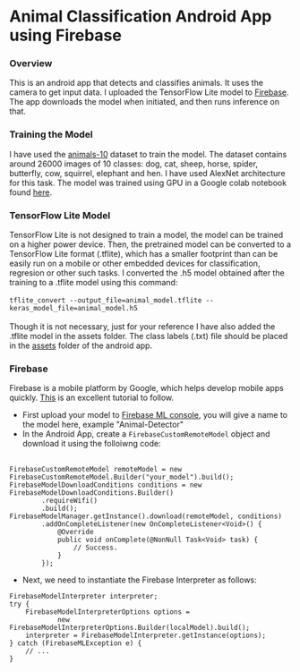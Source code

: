 # Animal Classification Android App using Firebase
### Overview
This is an android app that detects and classifies animals. It uses the camera to get input data. I uploaded the TensorFlow Lite model to [Firebase](https://firebase.google.com/). The app downloads the model when initiated, and then runs inference on that.

### Training the Model
I have used the [animals-10](https://www.kaggle.com/alessiocorrado99/animals10) dataset to train the model. The dataset contains around 26000 images of 10 classes: dog, cat, sheep, horse, spider, butterfly, cow, squirrel, elephant and hen. I have used AlexNet architecture for this task. The model was trained using GPU in a Google colab notebook found [here](https://colab.research.google.com/drive/1A7ygwjQto6N-btHTbAnILP7c4kHFZjKV).

### TensorFlow Lite Model
TensorFlow Lite is not designed to train a model, the model can be trained on a higher power device. Then, the pretrained model can be converted to a TensorFlow Lite format (.tflite), which has a smaller footprint than can be easily run on a mobile or other embedded devices for classification, regresion or other such tasks. I converted the .h5 model obtained after the training to a .tflite model using this command: <br/><br/> 
```tflite_convert --output_file=animal_model.tflite --keras_model_file=animal_model.h5```
<br/><br/> Though it is not necessary, just for your reference I have also added the .tflite model in the assets folder. The class labels (.txt) file should be placed in the [assets](https://github.com/mrinalTheCoder/ObjectDetectionApp/tree/master/app/src/main/assets) folder of the android app. 

### Firebase
Firebase is a mobile platform by Google, which helps develop mobile apps quickly. [This](https://firebase.google.com/docs/ml-kit/android/use-custom-models) is an excellent tutorial to follow.
* First upload your model to [Firebase ML console](https://console.firebase.google.com/project/_/ml/apis), you will give a name to the model here, example "Animal-Detector"
* In the Android App, create a ```FirebaseCustomRemoteModel``` object and download it using the folloiwng code:<br/><br/> 
```
FirebaseCustomRemoteModel remoteModel = new FirebaseCustomRemoteModel.Builder("your_model").build();
FirebaseModelDownloadConditions conditions = new FirebaseModelDownloadConditions.Builder()
        .requireWifi()
        .build();
FirebaseModelManager.getInstance().download(remoteModel, conditions)
        .addOnCompleteListener(new OnCompleteListener<Void>() {
            @Override
            public void onComplete(@NonNull Task<Void> task) {
                // Success.
            }
        });
```
* Next, we need to instantiate the Firebase Interpreter as follows:
```
FirebaseModelInterpreter interpreter;
try {
    FirebaseModelInterpreterOptions options =
            new FirebaseModelInterpreterOptions.Builder(localModel).build();
    interpreter = FirebaseModelInterpreter.getInstance(options);
} catch (FirebaseMLException e) {
    // ...
}
```
